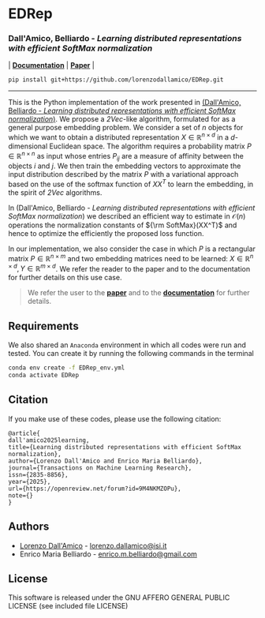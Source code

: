 # EDRep

### Dall'Amico, Belliardo - *Learning distributed representations with efficient SoftMax normalization*

| **[Documentation](https://lorenzodallamico.github.io/EDRep/intro.html#)** 
| **[Paper](https://openreview.net/pdf?id=9M4NKMZOPu)** | 

```bash
pip install git+https://github.com/lorenzodallamico/EDRep.git
```
---

This is the Python implementation of the work presented in [(Dall'Amico, Belliardo - *Learning distributed representations with efficient SoftMax normalization*)](https://openreview.net/pdf?id=9M4NKMZOPu). We propose a *2Vec*-like algorithm, formulated for as a general purpose embedding problem. We consider a set of $n$ objects for which we want to obtain a distributed representation $X \in \mathbb{R}^{n\times d}$ in a $d$-dimensional Euclidean space. The algorithm requires a probability matrix $P \in \mathbb{R}^{n\times n}$ as input whose entries $P_{ij}$ are a measure of affinity between the objects $i$ and $j$. We then train the embedding vectors to approximate the input distribution described by the matrix $P$ with a variational approach based on the use of the softmax function of $XX^T$ to learn the embedding, in the spirit of *2Vec* algorithms. 

In (Dall'Amico, Belliardo - *Learning distributed representations with efficient SoftMax normalization*) we described an efficient way to estimate in $\mathcal{O}(n)$ operations the normalization constants of ${\rm SoftMax}(XX^T)$ and hence to optimize the efficiently the proposed loss function.

In our implementation, we also consider the case in which $P$ is a rectangular matrix $P\in \mathbb{R}^{n\times m}$ and two embedding matrices need to be learned: $X \in \mathbb{R}^{n\times d}, Y \in \mathbb{R}^{m\times d}$. We refer the reader to the paper and to the documentation for further details on this use case.

<!-- > We refer the user to the [**paper**](https://openreview.net/pdf?id=9M4NKMZOPu) and to the [**documentation**]() for further details and examples. -->

> We refer the user to the [**paper**](https://openreview.net/pdf?id=9M4NKMZOPu) and to the [**documentation**](https://lorenzodallamico.github.io/EDRep/intro.html) for further details.


## Requirements

We also shared an `Anaconda` environment in which all codes were run and tested. You can create it by running the following commands in the terminal

```bash
conda env create -f EDRep_env.yml
conda activate EDRep
```

## Citation

If you make use of these codes, please use the following citation:


```
@article{
dall'amico2025learning,
title={Learning distributed representations with efficient SoftMax normalization},
author={Lorenzo Dall'Amico and Enrico Maria Belliardo},
journal={Transactions on Machine Learning Research},
issn={2835-8856},
year={2025},
url={https://openreview.net/forum?id=9M4NKMZOPu},
note={}
}
```

## Authors

* [Lorenzo Dall'Amico](https://lorenzodallamico.github.io/) - lorenzo.dallamico@isi.it
* Enrico Maria Belliardo - enrico.m.belliardo@gmail.com

## License
This software is released under the GNU AFFERO GENERAL PUBLIC LICENSE (see included file LICENSE)
